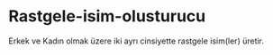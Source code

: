 # Rastgele-isim-olusturucu
Erkek ve Kadın olmak üzere iki ayrı cinsiyette rastgele isim(ler) üretir.
